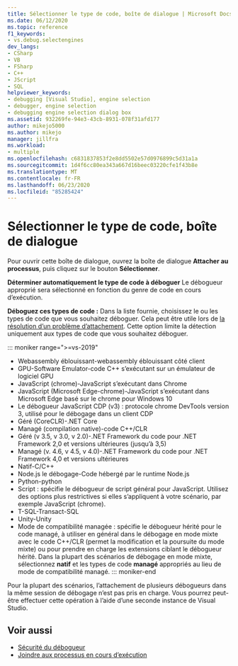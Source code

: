 ```yaml
---
title: Sélectionner le type de code, boîte de dialogue | Microsoft Docs
ms.date: 06/12/2020
ms.topic: reference
f1_keywords:
- vs.debug.selectengines
dev_langs:
- CSharp
- VB
- FSharp
- C++
- JScript
- SQL
helpviewer_keywords:
- debugging [Visual Studio], engine selection
- debugger, engine selection
- debugging engine selection dialog box
ms.assetid: 932269fe-94e3-43cb-8931-078f31afd177
author: mikejo5000
ms.author: mikejo
manager: jillfra
ms.workload:
- multiple
ms.openlocfilehash: c6831837853f2e8dd5502e57d0976899c5d31a1a
ms.sourcegitcommit: 1d4f6cc80ea343a667d16beec03220cfe1f43b8e
ms.translationtype: MT
ms.contentlocale: fr-FR
ms.lasthandoff: 06/23/2020
ms.locfileid: "85285424"
---
```

# <a name="select-code-type-dialog-box"></a>Sélectionner le type de code, boîte de dialogue

Pour ouvrir cette boîte de dialogue, ouvrez la boîte de dialogue **Attacher au processus**, puis cliquez sur le bouton **Sélectionner**.

**Déterminer automatiquement le type de code à déboguer** Le débogueur approprié sera sélectionné en fonction du genre de code en cours d’exécution.

**Déboguez ces types de code :** Dans la liste fournie, choisissez le ou les types de code que vous souhaitez déboguer. Cela peut être utile lors de [la résolution d’un problème d’attachement](../debugger/attach-to-running-processes-with-the-visual-studio-debugger.md#BKMK_Troubleshoot_attach_errors). Cette option limite la détection uniquement aux types de code que vous souhaitez déboguer.

   ::: moniker range=">=vs-2019"
   - Webassembly éblouissant-webassembly éblouissant côté client
   - GPU-Software Emulator-code C++ s’exécutant sur un émulateur de logiciel GPU
   - JavaScript (chrome)-JavaScript s’exécutant dans Chrome
   - JavaScript (Microsoft Edge-chrome)-JavaScript s’exécutant dans Microsoft Edge basé sur le chrome pour Windows 10
   - Le débogueur JavaScript CDP (v3) : protocole chrome DevTools version 3, utilisé pour le débogage dans un client CDP
   - Géré (CoreCLR)-.NET Core
   - Managé (compilation native)-code C++/CLR
   - Géré (v 3.5, v 3.0, v 2.0)-.NET Framework du code pour .NET Framework 2,0 et versions ultérieures (jusqu’à 3,5)
   - Managé (v. 4.6, v 4.5, v 4.0)-.NET Framework du code pour .NET Framework 4,0 et versions ultérieures
   - Natif-C/C++
   - Node.js le débogage-Code hébergé par le runtime Node.js
   - Python-python 
   - Script : spécifie le débogueur de script général pour JavaScript. Utilisez des options plus restrictives si elles s’appliquent à votre scénario, par exemple JavaScript (chrome).
   - T-SQL-Transact-SQL
   - Unity-Unity
   - Mode de compatibilité managée : spécifie le débogueur hérité pour le code managé, à utiliser en général dans le débogage en mode mixte avec le code C++/CLR (permet la modification et la poursuite du mode mixte) ou pour prendre en charge les extensions ciblant le débogueur hérité. Dans la plupart des scénarios de débogage en mode mixte, sélectionnez **natif** et les types de code **managé** appropriés au lieu de mode de compatibilité managé.
   ::: moniker-end

   Pour la plupart des scénarios, l’attachement de plusieurs débogueurs dans la même session de débogage n’est pas pris en charge. Vous pourrez peut-être effectuer cette opération à l’aide d’une seconde instance de Visual Studio.

## <a name="see-also"></a>Voir aussi
- [Sécurité du débogueur](../debugger/debugger-security.md)
- [Joindre aux processus en cours d’exécution](../debugger/attach-to-running-processes-with-the-visual-studio-debugger.md)
